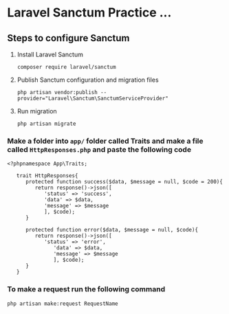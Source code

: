 # Laravel Sanctum Practice ...

## Steps to configure Sanctum

1. Install Laravel Sanctum
    ```
    composer require laravel/sanctum
    ```
2. Publish Sanctum configuration and migration files
    ```
    php artisan vendor:publish --provider="Laravel\Sanctum\SanctumServiceProvider"
    ```
3. Run migration
    ```
    php artisan migrate
    ```
### Make a folder into `app/` folder called Traits and make a file called `HttpResponses.php` and paste the following code
```
<?phpnamespace App\Traits;
       
   trait HttpResponses{
      protected function success($data, $message = null, $code = 200){
         return response()->json([
            'status' => 'success',
            'data' => $data,
            'message' => $message
            ], $code);
      }
          
      protected function error($data, $message = null, $code){
         return response()->json([
            'status' => 'error',
               'data' => $data,
               'message' => $message
               ], $code);
      }
   }
```

### To make a request run the following command
```
php artisan make:request RequestName
```
